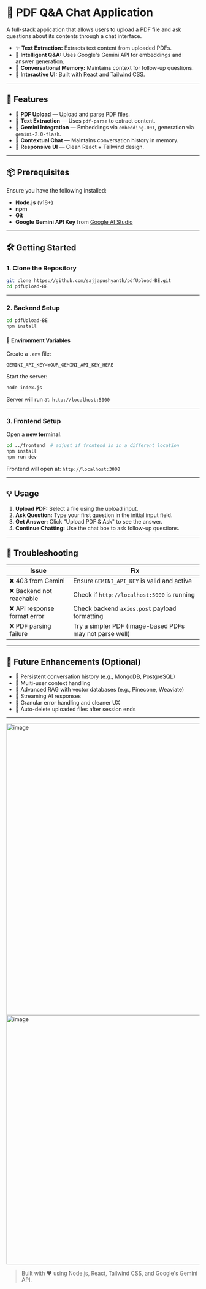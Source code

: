 # 📄 PDF Q&A Chat Application

A full-stack application that allows users to upload a PDF file and ask questions about its contents through a chat interface.

- ✨ **Text Extraction:** Extracts text content from uploaded PDFs.
- 🧠 **Intelligent Q&A:** Uses Google's Gemini API for embeddings and answer generation.
- 💬 **Conversational Memory:** Maintains context for follow-up questions.
- 🎨 **Interactive UI:** Built with React and Tailwind CSS.

---

## 🚀 Features

- 📁 **PDF Upload** — Upload and parse PDF files.
- 📄 **Text Extraction** — Uses `pdf-parse` to extract content.
- 🧠 **Gemini Integration** — Embeddings via `embedding-001`, generation via `gemini-2.0-flash`.
- 💬 **Contextual Chat** — Maintains conversation history in memory.
- 🎨 **Responsive UI** — Clean React + Tailwind design.

---

## 📦 Prerequisites

Ensure you have the following installed:

- **Node.js** (v18+)
- **npm**
- **Git**
- **Google Gemini API Key** from [Google AI Studio](https://makersuite.google.com/app)

---

## 🛠 Getting Started

### 1. Clone the Repository

```bash
git clone https://github.com/sajjapushyanth/pdfUpload-BE.git
cd pdfUpload-BE
```

---

### 2. Backend Setup

```bash
cd pdfUpload-BE
npm install
```

#### 🔐 Environment Variables

Create a `.env` file:

```env
GEMINI_API_KEY=YOUR_GEMINI_API_KEY_HERE
```

Start the server:

```bash
node index.js
```

Server will run at: `http://localhost:5000`

---

### 3. Frontend Setup

Open a **new terminal**:

```bash
cd ../frontend  # adjust if frontend is in a different location
npm install
npm run dev
```

Frontend will open at: `http://localhost:3000`

---

## 💡 Usage

1. **Upload PDF:** Select a file using the upload input.
2. **Ask Question:** Type your first question in the initial input field.
3. **Get Answer:** Click "Upload PDF & Ask" to see the answer.
4. **Continue Chatting:** Use the chat box to ask follow-up questions.

---

## 🧰 Troubleshooting

| Issue | Fix |
|-------|-----|
| ❌ 403 from Gemini | Ensure `GEMINI_API_KEY` is valid and active |
| ❌ Backend not reachable | Check if `http://localhost:5000` is running |
| ❌ API response format error | Check backend `axios.post` payload formatting |
| ❌ PDF parsing failure | Try a simpler PDF (image-based PDFs may not parse well) |

---

## 🧪 Future Enhancements (Optional)

- 💾 Persistent conversation history (e.g., MongoDB, PostgreSQL)
- 👥 Multi-user context handling
- 🔎 Advanced RAG with vector databases (e.g., Pinecone, Weaviate)
- 📡 Streaming AI responses
- 🧯 Granular error handling and cleaner UX
- 🧹 Auto-delete uploaded files after session ends

---
<img width="587" height="761" alt="image" src="https://github.com/user-attachments/assets/410df342-9e72-4782-8519-0dab033d01d4" />

<img width="535" height="651" alt="image" src="https://github.com/user-attachments/assets/da80c15e-77bf-4fbd-8541-6d55926cd78b" />


> Built with ❤️ using Node.js, React, Tailwind CSS, and Google's Gemini API.
